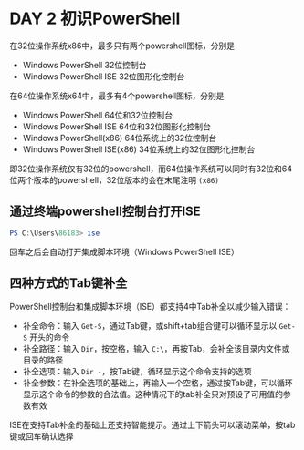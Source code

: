 # DAY 2 初识PowerShell

在32位操作系统x86中，最多只有两个powershell图标，分别是

- Windows PowerShell 32位控制台
- Windows PowerShell ISE 32位图形化控制台

在64位操作系统x64中，最多有4个powershell图标，分别是

- Windows PowerShell 64位和32位控制台
- Windows PowerShell ISE 64位和32位图形化控制台
- Windows PowerShell(x86) 64位系统上的32位控制台
- Windows PowerShell ISE(x86) 34位系统上的32位图形化控制台

即32位操作系统仅有32位的powershell，而64位操作系统可以同时有32位和64位两个版本的powershell，32位版本的会在末尾注明 `(x86)`

## 通过终端powershell控制台打开ISE

``` powershell
PS C:\Users\86183> ise
```

回车之后会自动打开集成脚本环境（Windows PowerShell ISE）

## 四种方式的Tab键补全

PowerShell控制台和集成脚本环境（ISE）都支持4中Tab补全以减少输入错误：

- 补全命令：输入 `Get-S`，通过Tab键，或shift+tab组合键可以循环显示以 `Get-S` 开头的命令
- 补全路径：输入 `Dir`，按空格，输入 `C:\`，再按Tab，会补全该目录内文件或目录的路径
- 补全选项：输入 `Dir -`，按Tab键，循环显示这个命令支持的选项
- 补全参数：在补全选项的基础上，再输入一个空格，通过按Tab键，可以循环显示这个命令的参数的合法值。这种情况下的tab补全只对预设了可用值的参数有效

ISE在支持Tab补全的基础上还支持智能提示。通过上下箭头可以滚动菜单，按tab键或回车确认选择